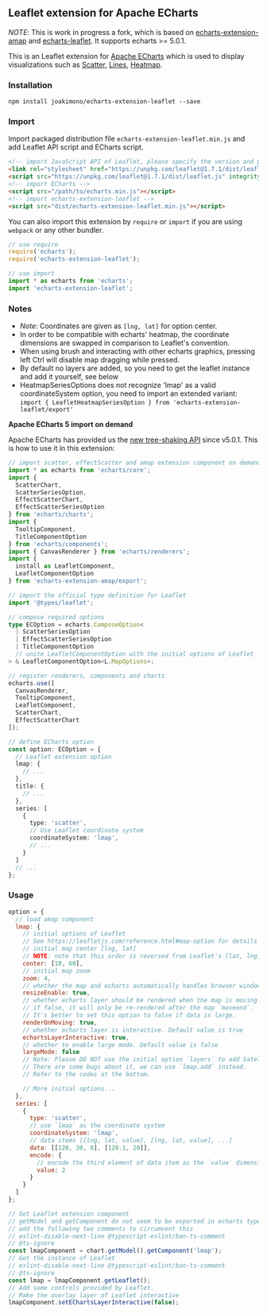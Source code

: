 
## Leaflet extension for Apache ECharts

*NOTE*: This is work in progress a fork, which is based on
[echarts-extension-amap](https://github.com/plainheart/echarts-extension-amap) and
[echarts-leaflet](https://github.com/gnijuohz/echarts-leaflet). It supports echarts >=
5.0.1.

This is an Leaflet extension for [Apache
ECharts](https://echarts.apache.org/en/index.html) which is used to display visualizations
such as [Scatter](https://echarts.apache.org/en/option.html#series-scatter),
[Lines](https://echarts.apache.org/en/option.html#series-lines),
[Heatmap](https://echarts.apache.org/en/option.html#series-heatmap).


### Installation

```shell
npm install joakimono/echarts-extension-leaflet --save
```

### Import

Import packaged distribution file `echarts-extension-leaflet.min.js` and add Leaflet API script and ECharts script.

```html
<!-- import JavaScript API of Leaflet, please specify the version and plugins you need -->
<link rel="stylesheet" href="https://unpkg.com/leaflet@1.7.1/dist/leaflet.css" integrity="sha512-xodZBNTC5n17Xt2atTPuE1HxjVMSvLVW9ocqUKLsCC5CXdbqCmblAshOMAS6/keqq/sMZMZ19scR4PsZChSR7A==" crossorigin="" />
<script src="https://unpkg.com/leaflet@1.7.1/dist/leaflet.js" integrity="sha512-XQoYMqMTK8LvdxXYG3nZ448hOEQiglfqkJs1NOQV44cWnUrBc8PkAOcXy20w0vlaXaVUearIOBhiXZ5V3ynxwA==" crossorigin=""></script>
<!-- import ECharts -->
<script src="/path/to/echarts.min.js"></script>
<!-- import echarts-extension-leaflet -->
<script src="dist/echarts-extension-leaflet.min.js"></script>
```

You can also import this extension by `require` or `import` if you are using `webpack` or any other bundler.

```js
// use require
require('echarts');
require('echarts-extension-leaflet');

// use import
import * as echarts from 'echarts';
import 'echarts-extension-leaflet';
```

### Notes

  - *Note*: Coordinates are given as `[lng, lat]` for option center.
  - In order to be compatible with echarts' heatmap, the coordinate dimensions are swapped in comparison to Leaflet's convention.
  - When using brush and interacting with other echarts graphics, pressing left Ctrl will disable map dragging while pressed.
  - By default no layers are added, so you need to get the leaflet instance and add it yourself, see below
  - HeatmapSeriesOptions does not recognize 'lmap' as a valid coordinateSystem option, you need to import an extended variant: `import { LeafletHeatmapSeriesOption } from 'echarts-extension-leaflet/export'`

**Apache ECharts 5 import on demand**

Apache ECharts has provided us the [new tree-shaking API](https://echarts.apache.org/en/tutorial.html#Use%20ECharts%20with%20bundler%20and%20NPM) since v5.0.1. This is how to use it in this extension:

```ts
// import scatter, effectScatter and amap extension component on demand
import * as echarts from 'echarts/core';
import {
  ScatterChart,
  ScatterSeriesOption,
  EffectScatterChart,
  EffectScatterSeriesOption
} from 'echarts/charts';
import {
  TooltipComponent,
  TitleComponentOption
} from 'echarts/components';
import { CanvasRenderer } from 'echarts/renderers';
import {
  install as LeafletComponent,
  LeafletComponentOption
} from 'echarts-extension-amap/export';

// import the official type definition for Leaflet
import '@types/leaflet';

// compose required options
type ECOption = echarts.ComposeOption<
  | ScatterSeriesOption
  | EffectScatterSeriesOption
  | TitleComponentOption
  // unite LeafletComponentOption with the initial options of Leaflet `L.MapOptions`
> & LeafletComponentOption<L.MapOptions>;

// register renderers, components and charts
echarts.use([
  CanvasRenderer,
  TooltipComponent,
  LeafletComponent,
  ScatterChart,
  EffectScatterChart
]);

// define ECharts option
const option: ECOption = {
  // Leaflet extension option
  lmap: {
    // ...
  },
  title: {
    // ...
  },
  series: [
    {
      type: 'scatter',
      // Use Leaflet coordinate system
      coordinateSystem: 'lmap',
      // ...
    }
  ]
  // ...
};
```

### Usage

```js
option = {
  // load amap component
  lmap: {
    // initial options of Leaflet
    // See https://leafletjs.com/reference.html#map-option for details
    // initial map center [lng, lat]
    // NOTE: note that this order is reversed from Leaflet's [lat, lng]!
    center: [10, 60],
    // initial map zoom
    zoom: 4,
    // whether the map and echarts automatically handles browser window resize to update itself.
    resizeEnable: true,
    // whether echarts layer should be rendered when the map is moving. Default is true.
    // if false, it will only be re-rendered after the map `moveend`.
    // It's better to set this option to false if data is large.
    renderOnMoving: true,
    // whether echarts layer is interactive. Default value is true
    echartsLayerInteractive: true,
    // whether to enable large mode. Default value is false
    largeMode: false
    // Note: Please DO NOT use the initial option `layers` to add Satellite/RoadNet/Other layers now.
    // There are some bugs about it, we can use `lmap.add` instead.
    // Refer to the codes at the bottom.

    // More initial options...
  },
  series: [
    {
      type: 'scatter',
      // use `lmap` as the coordinate system
      coordinateSystem: 'lmap',
      // data items [[lng, lat, value], [lng, lat, value], ...]
      data: [[120, 30, 8], [120.1, 20]],
      encode: {
        // encode the third element of data item as the `value` dimension
        value: 2
      }
    }
  ]
};

// Get Leaflet extension component
// getModel and getComponent do not seem to be exported in echarts typescript
// add the following two comments to circumvent this
// eslint-disable-next-line @typescript-eslint/ban-ts-comment
// @ts-ignore
const lmapComponent = chart.getModel().getComponent('lmap');
// Get the instance of Leaflet
// eslint-disable-next-line @typescript-eslint/ban-ts-comment
// @ts-ignore
const lmap = lmapComponent.getLeaflet();
// Add some controls provided by Leaflet.
// Make the overlay layer of Leaflet interactive
lmapComponent.setEChartsLayerInteractive(false);
```
